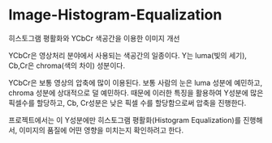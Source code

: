 # Image-Histogram-Equalization
히스토그램 평활화와 YCbCr 색공간을 이용한 이미지 개선

YCbCr은 영상처리 분야에서 사용되는 색공간의 일종이다. Y는 luma(빛의 세기), Cb,Cr은 chroma(색의 차이) 성분이다.

YCbCr은 보통 영상의 압축에 많이 이용된다. 보통 사람의 눈은 luma 성분에 예민하고, chroma 성분에 상대적으로 덜 예민하다. 때문에 이러한 특징을 활용하여 Y성분에 많은 픽셀수를 할당하고, Cb, Cr성분은 낮은 픽셀 수를 할당함으로써 압축을 진행한다.


프로젝트에서는 이 Y성분에만 히스토그램 평활화(Histogram Equalization)를 진행해서, 이미지의 품질에 어떤 영향을 미치는지 확인하려고 한다.
